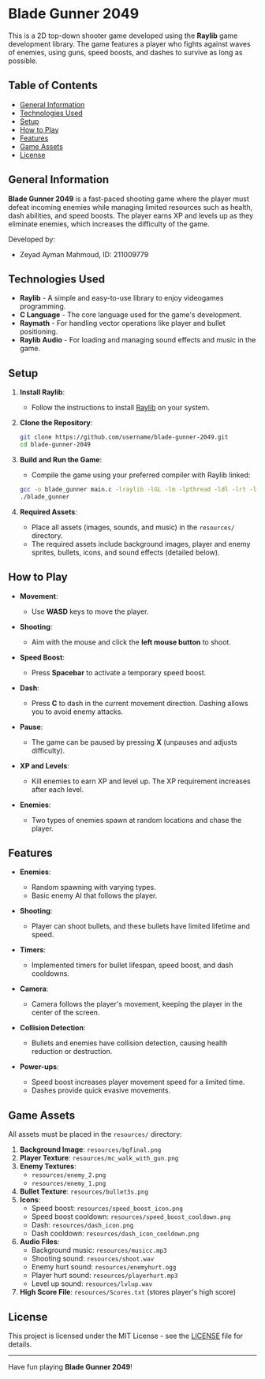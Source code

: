 # Blade Gunner 2049

This is a 2D top-down shooter game developed using the **Raylib** game development library. The game features a player who fights against waves of enemies, using guns, speed boosts, and dashes to survive as long as possible.

## Table of Contents
- [General Information](#general-information)
- [Technologies Used](#technologies-used)
- [Setup](#setup)
- [How to Play](#how-to-play)
- [Features](#features)
- [Game Assets](#game-assets)
- [License](#license)
  
## General Information
**Blade Gunner 2049** is a fast-paced shooting game where the player must defeat incoming enemies while managing limited resources such as health, dash abilities, and speed boosts. The player earns XP and levels up as they eliminate enemies, which increases the difficulty of the game.

Developed by:
- Zeyad Ayman Mahmoud, ID: 211009779

## Technologies Used
- **Raylib** - A simple and easy-to-use library to enjoy videogames programming.
- **C Language** - The core language used for the game's development.
- **Raymath** - For handling vector operations like player and bullet positioning.
- **Raylib Audio** - For loading and managing sound effects and music in the game.

## Setup

1. **Install Raylib**:
    - Follow the instructions to install [Raylib](https://www.raylib.com/) on your system.

2. **Clone the Repository**:
    ```bash
    git clone https://github.com/username/blade-gunner-2049.git
    cd blade-gunner-2049
    ```

3. **Build and Run the Game**:
    - Compile the game using your preferred compiler with Raylib linked:
    ```bash
    gcc -o blade_gunner main.c -lraylib -lGL -lm -lpthread -ldl -lrt -lX11
    ./blade_gunner
    ```

4. **Required Assets**:
    - Place all assets (images, sounds, and music) in the `resources/` directory.
    - The required assets include background images, player and enemy sprites, bullets, icons, and sound effects (detailed below).

## How to Play

- **Movement**: 
    - Use **WASD** keys to move the player.
  
- **Shooting**: 
    - Aim with the mouse and click the **left mouse button** to shoot.

- **Speed Boost**: 
    - Press **Spacebar** to activate a temporary speed boost.

- **Dash**: 
    - Press **C** to dash in the current movement direction. Dashing allows you to avoid enemy attacks.

- **Pause**:
    - The game can be paused by pressing **X** (unpauses and adjusts difficulty).

- **XP and Levels**:
    - Kill enemies to earn XP and level up. The XP requirement increases after each level.

- **Enemies**:
    - Two types of enemies spawn at random locations and chase the player. 

## Features
- **Enemies**:
    - Random spawning with varying types.
    - Basic enemy AI that follows the player.
  
- **Shooting**:
    - Player can shoot bullets, and these bullets have limited lifetime and speed.

- **Timers**:
    - Implemented timers for bullet lifespan, speed boost, and dash cooldowns.

- **Camera**:
    - Camera follows the player's movement, keeping the player in the center of the screen.

- **Collision Detection**:
    - Bullets and enemies have collision detection, causing health reduction or destruction.

- **Power-ups**:
    - Speed boost increases player movement speed for a limited time.
    - Dashes provide quick evasive movements.

## Game Assets

All assets must be placed in the `resources/` directory:

1. **Background Image**: `resources/bgfinal.png`
2. **Player Texture**: `resources/mc_walk_with_gun.png`
3. **Enemy Textures**: 
   - `resources/enemy_2.png`
   - `resources/enemy_1.png`
4. **Bullet Texture**: `resources/bullet3s.png`
5. **Icons**: 
   - Speed boost: `resources/speed_boost_icon.png`
   - Speed boost cooldown: `resources/speed_boost_cooldown.png`
   - Dash: `resources/dash_icon.png`
   - Dash cooldown: `resources/dash_icon_cooldown.png`
6. **Audio Files**:
   - Background music: `resources/musicc.mp3`
   - Shooting sound: `resources/shoot.wav`
   - Enemy hurt sound: `resources/enemyhurt.ogg`
   - Player hurt sound: `resources/playerhurt.mp3`
   - Level up sound: `resources/lvlup.wav`
7. **High Score File**: `resources/Scores.txt` (stores player's high score)

## License
This project is licensed under the MIT License - see the [LICENSE](LICENSE) file for details.

---

Have fun playing **Blade Gunner 2049**!
